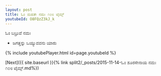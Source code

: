 ```yaml
---
layout: post
title: ಓಂ ಮಹತೇ ನಮಃ ೧೦೮ ಟೈಮ್ಸ್
youtubeId: O8FQzZ3kJ_k
---
```

 
 
 ಓಂ ಬಬ್ರುವೆ ನಮಃ  
 
 -  ಜಗತ್ತನ್ನು ಒಯ್ಯುವವನು ಯಾರು 
 
  
 
  
 
 
 
 
 
 


{% include youtubePlayer.html id=page.youtubeId %}
 
[Next]({{ site.baseurl }}{% link  split2/_posts/2015-11-14-ಓಂ ಶೂರಸೇನಾಯ ನಮಃ ೧೦೮ ಟೈಮ್ಸ್.md%})
 
